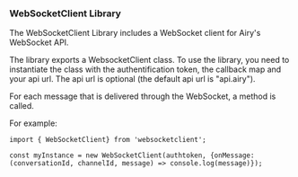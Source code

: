 ### WebSocketClient Library

The WebSocketClient Library includes a WebSocket client for Airy's WebSocket API.

The library exports a WebsocketClient class. To use the library, you need to instantiate the class with the authentification token, the callback map and your api url. The api url is optional (the default api url is "api.airy").

For each message that is delivered through the WebSocket, a method is called.

For example:

```
import { WebSocketClient} from 'websocketclient';

const myInstance = new WebSocketClient(authtoken, {onMessage: (conversationId, channelId, message) => console.log(message)});

```
